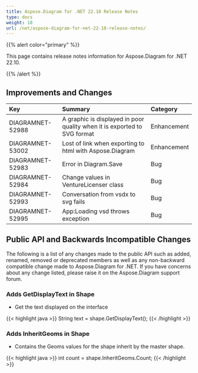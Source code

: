 ```yaml
---
title: Aspose.Diagram for .NET 22.10 Release Notes
type: docs
weight: 18
url: /net/aspose-diagram-for-net-22-10-release-notes/
---
```


{{% alert color="primary" %}} 

This page contains release notes information for Aspose.Diagram for .NET 22.10.

{{% /alert %}} 
## **Improvements and Changes**

|**Key**|**Summary**|**Category**|
| :- | :- | :- |
|DIAGRAMNET-52988|A graphic is displayed in poor quality when it is exported to SVG format|Enhancement|
|DIAGRAMNET-53002|Lost of link when exporting to html with Aspose.Diagram|Enhancement|
|DIAGRAMNET-52983|Error in Diagram.Save|Bug|
|DIAGRAMNET-52984|Change values in VentureLicenser class|Bug|
|DIAGRAMNET-52993|Conversation from vsdx to svg fails|Bug|
|DIAGRAMNET-52995|App:Loading vsd throws exception|Bug|

## **Public API and Backwards Incompatible Changes**
The following is a list of any changes made to the public API such as added, renamed, removed or deprecated members as well as any non-backward compatible change made to Aspose.Diagram for .NET. If you have concerns about any change listed, please raise it on the Aspose.Diagram support forum.

### **Adds GetDisplayText in Shape**
- Get the text displayed on the interface

{{< highlight java >}}
String text = shape.GetDisplayText();
{{< /highlight >}}

### **Adds InheritGeoms in Shape**
- Contains the  Geoms values for the shape inherit by the master shape.

{{< highlight java >}}
int count = shape.InheritGeoms.Count;
{{< /highlight >}}